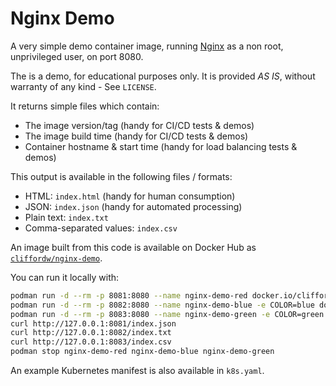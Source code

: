 # Nginx Demo

A very simple demo container image, running [Nginx](https://nginx.org/)
as a non root, unprivileged user, on port 8080.

The is a demo, for educational purposes only.
It is provided *AS IS*, without warranty of any kind - See `LICENSE`.

It returns simple files which contain:

- The image version/tag (handy for CI/CD tests & demos)
- The image build time (handy for CI/CD tests & demos)
- Container hostname & start time (handy for load balancing tests & demos)

This output is available in the following files / formats:

- HTML: `index.html` (handy for human consumption)
- JSON: `index.json` (handy for automated processing)
- Plain text: `index.txt`
- Comma-separated values: `index.csv`

An image built from this code is available on Docker Hub as
[`cliffordw/nginx-demo`](https://hub.docker.com/r/cliffordw/nginx-demo).

You can run it locally with:

```sh
podman run -d --rm -p 8081:8080 --name nginx-demo-red docker.io/cliffordw/nginx-demo:1.2.2
podman run -d --rm -p 8082:8080 --name nginx-demo-blue -e COLOR=blue docker.io/cliffordw/nginx-demo:1.2.2
podman run -d --rm -p 8083:8080 --name nginx-demo-green -e COLOR=green docker.io/cliffordw/nginx-demo:1.2.2
curl http://127.0.0.1:8081/index.json
curl http://127.0.0.1:8082/index.txt
curl http://127.0.0.1:8083/index.csv
podman stop nginx-demo-red nginx-demo-blue nginx-demo-green
```

An example Kubernetes manifest is also available in `k8s.yaml`.
